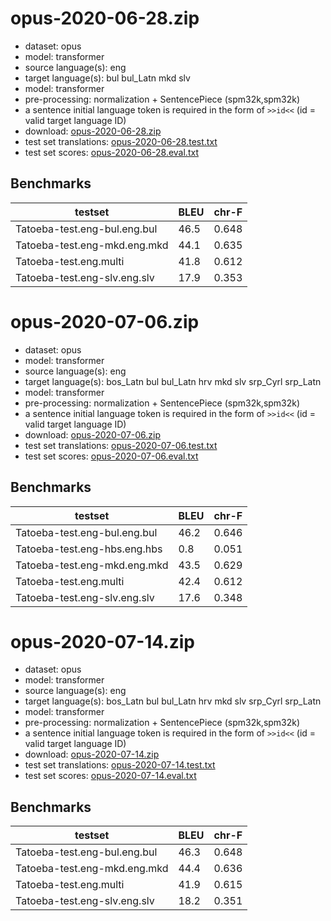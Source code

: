 # opus-2020-06-28.zip

* dataset: opus
* model: transformer
* source language(s): eng
* target language(s): bul bul_Latn mkd slv
* model: transformer
* pre-processing: normalization + SentencePiece (spm32k,spm32k)
* a sentence initial language token is required in the form of `>>id<<` (id = valid target language ID)
* download: [opus-2020-06-28.zip](https://object.pouta.csc.fi/Tatoeba-MT-models/eng-zls/opus-2020-06-28.zip)
* test set translations: [opus-2020-06-28.test.txt](https://object.pouta.csc.fi/Tatoeba-MT-models/eng-zls/opus-2020-06-28.test.txt)
* test set scores: [opus-2020-06-28.eval.txt](https://object.pouta.csc.fi/Tatoeba-MT-models/eng-zls/opus-2020-06-28.eval.txt)

## Benchmarks

| testset               | BLEU  | chr-F |
|-----------------------|-------|-------|
| Tatoeba-test.eng-bul.eng.bul 	| 46.5 	| 0.648 |
| Tatoeba-test.eng-mkd.eng.mkd 	| 44.1 	| 0.635 |
| Tatoeba-test.eng.multi 	| 41.8 	| 0.612 |
| Tatoeba-test.eng-slv.eng.slv 	| 17.9 	| 0.353 |

# opus-2020-07-06.zip

* dataset: opus
* model: transformer
* source language(s): eng
* target language(s): bos_Latn bul bul_Latn hrv mkd slv srp_Cyrl srp_Latn
* model: transformer
* pre-processing: normalization + SentencePiece (spm32k,spm32k)
* a sentence initial language token is required in the form of `>>id<<` (id = valid target language ID)
* download: [opus-2020-07-06.zip](https://object.pouta.csc.fi/Tatoeba-MT-models/eng-zls/opus-2020-07-06.zip)
* test set translations: [opus-2020-07-06.test.txt](https://object.pouta.csc.fi/Tatoeba-MT-models/eng-zls/opus-2020-07-06.test.txt)
* test set scores: [opus-2020-07-06.eval.txt](https://object.pouta.csc.fi/Tatoeba-MT-models/eng-zls/opus-2020-07-06.eval.txt)

## Benchmarks

| testset               | BLEU  | chr-F |
|-----------------------|-------|-------|
| Tatoeba-test.eng-bul.eng.bul 	| 46.2 	| 0.646 |
| Tatoeba-test.eng-hbs.eng.hbs 	| 0.8 	| 0.051 |
| Tatoeba-test.eng-mkd.eng.mkd 	| 43.5 	| 0.629 |
| Tatoeba-test.eng.multi 	| 42.4 	| 0.612 |
| Tatoeba-test.eng-slv.eng.slv 	| 17.6 	| 0.348 |

# opus-2020-07-14.zip

* dataset: opus
* model: transformer
* source language(s): eng
* target language(s): bos_Latn bul bul_Latn hrv mkd slv srp_Cyrl srp_Latn
* model: transformer
* pre-processing: normalization + SentencePiece (spm32k,spm32k)
* a sentence initial language token is required in the form of `>>id<<` (id = valid target language ID)
* download: [opus-2020-07-14.zip](https://object.pouta.csc.fi/Tatoeba-MT-models/eng-zls/opus-2020-07-14.zip)
* test set translations: [opus-2020-07-14.test.txt](https://object.pouta.csc.fi/Tatoeba-MT-models/eng-zls/opus-2020-07-14.test.txt)
* test set scores: [opus-2020-07-14.eval.txt](https://object.pouta.csc.fi/Tatoeba-MT-models/eng-zls/opus-2020-07-14.eval.txt)

## Benchmarks

| testset               | BLEU  | chr-F |
|-----------------------|-------|-------|
| Tatoeba-test.eng-bul.eng.bul 	| 46.3 	| 0.648 |
| Tatoeba-test.eng-mkd.eng.mkd 	| 44.4 	| 0.636 |
| Tatoeba-test.eng.multi 	| 41.9 	| 0.615 |
| Tatoeba-test.eng-slv.eng.slv 	| 18.2 	| 0.351 |

